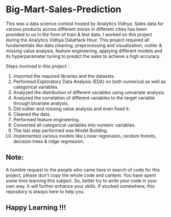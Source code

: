 # Big-Mart-Sales-Prediction

This was a data science contest hosted by Analytics Vidhya. Sales data for various products across different stores in different cities has been provided to us in the form of train & test data. I worked on this project during the Analytics Vidhya DataHack Hour. This project required all fundamentals like data cleaning, preprocessing and visualization, outlier & missing value analysis, feature engineering, applying different models and its hyperparameter tuning to predict the sales to achieve a high accuracy.

Steps involved in this project :
1) Imported the required libraries and the datasets.
2) Performed Exploratory Data Analysis (EDA) on both numerical as well as categorical variables.
3) Analyzed the distribution of different variables using univariate analysis.
4) Analyzed the correlation of different variables to the target variable through bivariate analysis.
5) Did outlier and missing value analysis and even fixed it.
6) Cleaned the data.
7) Performed feature engineering.
8) Converted all categorical variables into numeric variables.
9) The last step performed was Model Building.
10) Implemented various models like Linear regression, random forests, decision trees & ridge regression.


## Note:
A humble request to the people who came here in search of code for this project, please don't copy the whole code and content. You have spent some time learning this subject. So, better try to write your code in your own way. It will further enhance your skills. If stucked somewhere, this repository is always here to help you.

## Happy Learning !!!
